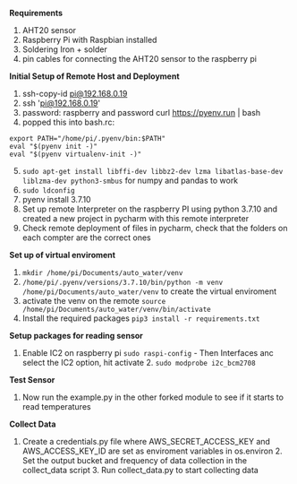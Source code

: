 ****Requirements****
1. AHT20 sensor
2. Raspberry Pi with Raspbian installed
3. Soldering Iron + solder
4. pin cables for connecting the AHT20 sensor to the raspberry pi


****Initial Setup of Remote Host and Deployment****
1. ssh-copy-id pi@192.168.0.19
2. ssh 'pi@192.168.0.19'
3. password: raspberry and password
curl https://pyenv.run | bash
4. popped this into bash.rc:

	
```
export PATH="/home/pi/.pyenv/bin:$PATH"
eval "$(pyenv init -)"
eval "$(pyenv virtualenv-init -)"
```

5. ```sudo apt-get install libffi-dev libbz2-dev lzma libatlas-base-dev liblzma-dev python3-smbus``` for numpy and pandas to work
6. ```sudo ldconfig```
9. pyenv install 3.7.10
10. Set up remote Interpreter on the raspberry PI using python 3.7.10 and created a new project in pycharm with this remote interpreter
11. Check remote deployment of files in pycharm, check that the folders on each compter are the correct ones

****Set up of virtual enviroment****
1. ```mkdir /home/pi/Documents/auto_water/venv```
2. ```/home/pi/.pyenv/versions/3.7.10/bin/python -m venv /home/pi/Documents/auto_water/venv``` to create the virtual enviroment
3. activate the venv on the remote ```source /home/pi/Documents/auto_water/venv/bin/activate```
4. Install the required packages ```pip3 install -r requirements.txt```


****Setup packages for reading sensor****
1. Enable IC2 on raspberry pi
    ```sudo raspi-config``` -  Then Interfaces anc select the IC2 option, hit activate
   2. ```sudo modprobe i2c_bcm2708```

****Test Sensor****
1. Now run the example.py in the other forked module to see if it starts to read temperatures

****Collect Data****
1. Create a credentials.py file where AWS_SECRET_ACCESS_KEY and AWS_ACCESS_KEY_ID are set as enviroment variables in os.environ 
   2. Set the output bucket and frequency of data collection in the collect_data script
   3. Run collect_data.py to start collecting data




